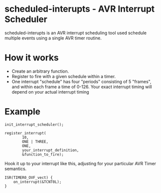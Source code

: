 scheduled-interupts - AVR Interrupt Scheduler
======================

scheduled-interupts is an AVR interrupt scheduling tool used
schedule multiple events using a single AVR timer routine.

How it works
==================================
* Create an arbitrary function.
* Register to fire with a given schedule within a timer.
* One interrupt "schedule" has four "periods" consisting of 5 "frames",
and within each frame a time of 0-126. Your exact interrupt timing will
depend on your actual interrupt timing


Example
==============================
	init_interrupt_scheduler();
	
	register_interrupt(
			10,
			ONE | THREE,
			ONE,
			your_interrupt_definition,
			&function_to_fire);
		
			
Hook it up to your interrupt like this, adjusting
for your particular AVR Timer semantics.

	ISR(TIMER0_OVF_vect) {
		on_interrupt(&TCNT0L);
	}
